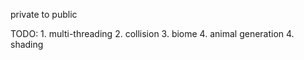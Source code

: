 private to public

TODO:
	1. multi-threading
	2. collision
	3. biome
	4. animal generation
	4. shading